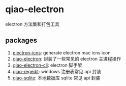 # qiao-electron

electron 方法集和打包工具

## packages

1. [electron-icns](packages/electron-icns/README.md): generate electron mac icns icon
2. [qiao-electron](packages/qiao-electron/README.md): 封装了一些常见的 electron 主进程操作
3. [qiao-electron-cli](packages/qiao-electron-cli/README.md): electron 脚手架
4. [qiao-regedit](packages/qiao-regedit/README.md): windows 注册表常见 api 封装
5. [qiao-sqlite](packages/qiao-sqlite/README.md): 本地数据库 sqlite 常见 api 封装
